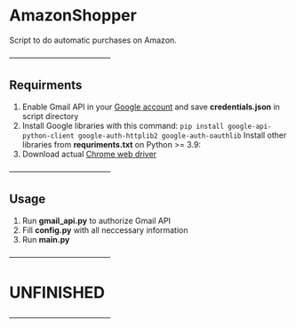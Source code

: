 # AmazonShopper
Script to do automatic purchases on Amazon.

—————————————
## Requirments
1. Enable Gmail API in your [Google account](https://developers.google.com/gmail/api/quickstart/python) and save **credentials.json** in script directory
2. Install Google libraries with this command: 
`pip install google-api-python-client google-auth-httplib2 google-auth-oauthlib`
Install other libraries from **requriments.txt** on Python >= 3.9:
4. Download actual [Chrome web driver](https://chromedriver.chromium.org/downloads)

—————————————
## Usage
1. Run **gmail_api.py** to authorize Gmail API
2. Fill **config.py** with all neccessary information
3. Run **main.py**


—————————————
# UNFINISHED
—————————————
